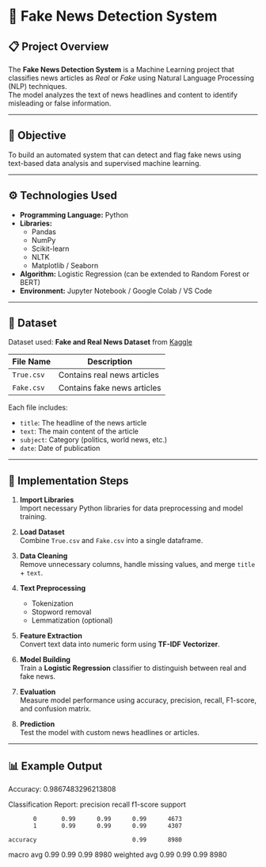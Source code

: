 # 🧠 Fake News Detection System

## 📋 Project Overview
The **Fake News Detection System** is a Machine Learning project that classifies news articles as *Real* or *Fake* using Natural Language Processing (NLP) techniques.  
The model analyzes the text of news headlines and content to identify misleading or false information.

---

## 🎯 Objective
To build an automated system that can detect and flag fake news using text-based data analysis and supervised machine learning.

---

## ⚙️ Technologies Used
- **Programming Language:** Python  
- **Libraries:**  
  - Pandas  
  - NumPy  
  - Scikit-learn  
  - NLTK  
  - Matplotlib / Seaborn  
- **Algorithm:** Logistic Regression (can be extended to Random Forest or BERT)  
- **Environment:** Jupyter Notebook / Google Colab / VS Code

---

## 🧩 Dataset
Dataset used: **Fake and Real News Dataset** from [Kaggle](https://www.kaggle.com/clmentbisaillon/fake-and-real-news-dataset)

| File Name | Description |
|------------|--------------|
| `True.csv` | Contains real news articles |
| `Fake.csv` | Contains fake news articles |

Each file includes:
- `title`: The headline of the news article  
- `text`: The main content of the article  
- `subject`: Category (politics, world news, etc.)  
- `date`: Date of publication  

---

## 🚀 Implementation Steps

1. **Import Libraries**  
   Import necessary Python libraries for data preprocessing and model training.

2. **Load Dataset**  
   Combine `True.csv` and `Fake.csv` into a single dataframe.

3. **Data Cleaning**  
   Remove unnecessary columns, handle missing values, and merge `title` + `text`.

4. **Text Preprocessing**  
   - Tokenization  
   - Stopword removal  
   - Lemmatization (optional)

5. **Feature Extraction**  
   Convert text data into numeric form using **TF-IDF Vectorizer**.

6. **Model Building**  
   Train a **Logistic Regression** classifier to distinguish between real and fake news.

7. **Evaluation**  
   Measure model performance using accuracy, precision, recall, F1-score, and confusion matrix.

8. **Prediction**  
   Test the model with custom news headlines or articles.

---

## 📊 Example Output

Accuracy: 0.9867483296213808

Classification Report:
               precision    recall  f1-score   support

           0       0.99      0.99      0.99      4673
           1       0.99      0.99      0.99      4307

    accuracy                           0.99      8980
   macro avg       0.99      0.99      0.99      8980
weighted avg       0.99      0.99      0.99      8980
